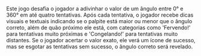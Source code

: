 Este jogo desafia o jogador a adivinhar o valor de um ângulo entre 0° e 360° em até quatro tentativas. Após cada tentativa, o jogador recebe dicas visuais e textuais indicando se o palpite está maior ou menor que o ângulo correto, além de quão próximo ele está, com categorias como 'Fervendo!' para tentativas muito próximas e 'Congelando!' para tentativas muito distantes. Se o jogador acertar o valor exato, ele verá um ícone de sucesso, mas se esgotar as tentativas sem sucesso, o ângulo correto será revelado.
